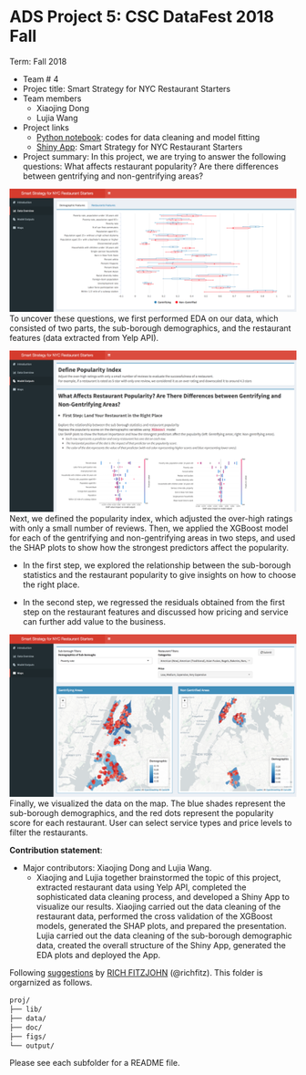# ADS Project 5: CSC DataFest 2018 Fall

Term: Fall 2018

+ Team # 4
+ Projec title: Smart Strategy for NYC Restaurant Starters
+ Team members
	+ Xiaojing Dong
	+ Lujia Wang
+ Project links
	+ [Python notebook](https://github.com/TZstatsADS/Fall2018-project5-sec2proj5-grp4/blob/master/doc/xgboost_model.ipynb): codes for data cleaning and model fitting
	+ [Shiny App](https://lujiaw.shinyapps.io/SmartStrategyForNYCRestaurantStarter/): Smart Strategy for NYC Restaurant Starters
+ Project summary:
In this project, we are trying to answer the following questions: What affects restaurant popularity? Are there differences between gentrifying and non-gentrifying areas?

![image](figs/EDA.png)
To uncover these questions, we first performed EDA on our data, which consisted of two parts, the sub-borough demographics, and the restaurant features (data extracted from Yelp API).

![image](figs/xgboost.png)
Next, we defined the popularity index, which adjusted the over-high ratings with only a small number of reviews. Then, we applied the XGBoost model for each of the gentrifying and non-gentrifying areas in two steps, and used the SHAP plots to show how the strongest predictors affect the popularity.

+ In the first step, we explored the relationship between the sub-borough statistics and the restaurant popularity to give insights on how to choose the right place.

+ In the second step, we regressed the residuals obtained from the first step on the restaurant features and discussed how pricing and service can further add value to the business.

![image](figs/map.png)
Finally, we visualized the data on the map. The blue shades represent the sub-borough demographics, and the red dots represent the popularity score for each restaurant. User can select service types and price levels to filter the restaurants.

	
**Contribution statement**:

+ Major contributors: Xiaojing Dong and Lujia Wang.
	+ Xiaojing and Lujia together brainstormed the topic of this project, extracted restaurant data using Yelp API, completed the sophisticated data cleaning process, and developed a Shiny App to visualize our results. Xiaojing carried out the data cleaning of the restaurant data, performed the cross validation of the XGBoost models, generated the SHAP plots, and prepared the presentation. Lujia carried out the data cleaning of the sub-borough demographic data, created the overall structure of the Shiny App, generated the EDA plots and deployed the App.

Following [suggestions](http://nicercode.github.io/blog/2013-04-05-projects/) by [RICH FITZJOHN](http://nicercode.github.io/about/#Team) (@richfitz). This folder is orgarnized as follows.

```
proj/
├── lib/
├── data/
├── doc/
├── figs/
└── output/
```

Please see each subfolder for a README file.
